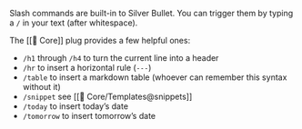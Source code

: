 Slash commands are built-in to Silver Bullet. You can trigger them by typing a `/` in your text (after whitespace).

The [[🔌 Core]] plug provides a few helpful ones:

* `/h1` through `/h4` to turn the current line into a header
* `/hr` to insert a horizontal rule (`---`)
* `/table` to insert a markdown table (whoever can remember this syntax without it)
* `/snippet` see [[🔌 Core/Templates@snippets]]
* `/today` to insert today’s date
* `/tomorrow` to insert tomorrow’s date
